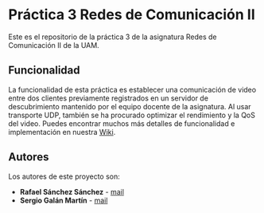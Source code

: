 # Práctica 3 Redes de Comunicación II
Este es el repositorio de la práctica 3 de la asignatura Redes de Comunicación
II de la UAM.

## Funcionalidad
La funcionalidad de esta práctica es establecer una comunicación de video entre
dos clientes previamente registrados en un servidor de descubrimiento mantenido
por el equipo docente de la asignatura. Al usar transporte UDP, también se ha
procurado optimizar el rendimiento y la QoS del video.
Puedes encontrar muchos más detalles de funcionalidad e implementación en
nuestra [Wiki](https://vega.ii.uam.es/2302-02-19/practica3/wikis/home).

## Autores
Los autores de este proyecto son:
* **Rafael Sánchez Sánchez** - [mail](rafael.sanchezs@estudiante.uam.es)
* **Sergio Galán Martín** - [mail](sergio.galanm@estudiante.uam.es)